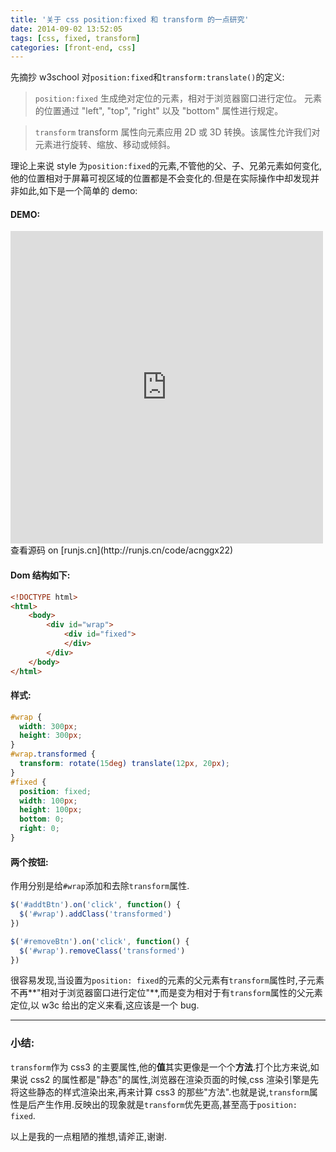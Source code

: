 ```yaml
---
title: '关于 css position:fixed 和 transform 的一点研究'
date: 2014-09-02 13:52:05
tags: [css, fixed, transform]
categories: [front-end, css]
---
```


先摘抄 w3school 对`position:fixed`和`transform:translate()`的定义:

> `position:fixed`
> 生成绝对定位的元素，相对于浏览器窗口进行定位。
> 元素的位置通过 "left", "top", "right" 以及 "bottom" 属性进行规定。

> `transform`
> transform 属性向元素应用 2D 或 3D 转换。该属性允许我们对元素进行旋转、缩放、移动或倾斜。

理论上来说 style 为`position:fixed`的元素,不管他的父、子、兄弟元素如何变化,他的位置相对于屏幕可视区域的位置都是不会变化的.但是在实际操作中却发现并非如此,如下是一个简单的 demo:

#### DEMO:

<iframe src="http://sandbox.runjs.cn/show/acnggx22" frameborder="0" style="width: 500px;height: 500px;">
</iframe>
查看源码 on [runjs.cn](http://runjs.cn/code/acnggx22)

#### Dom 结构如下:

```html
<!DOCTYPE html>
<html>
    <body>
        <div id="wrap">
            <div id="fixed">
            </div>
        </div>
    </body>
</html>
```

#### 样式:

```css
#wrap {
  width: 300px;
  height: 300px;
}
#wrap.transformed {
  transform: rotate(15deg) translate(12px, 20px);
}
#fixed {
  position: fixed;
  width: 100px;
  height: 100px;
  bottom: 0;
  right: 0;
}
```

#### 两个按钮:

作用分别是给`#wrap`添加和去除`transform`属性.

```javascript
$('#addtBtn').on('click', function() {
  $('#wrap').addClass('transformed')
})

$('#removeBtn').on('click', function() {
  $('#wrap').removeClass('transformed')
})
```

很容易发现,当设置为`position: fixed`的元素的父元素有`transform`属性时,子元素不再**"相对于浏览器窗口进行定位"**,而是变为相对于有`transform`属性的父元素定位,以 w3c 给出的定义来看,这应该是一个 bug.

---

### 小结:

`transform`作为 css3 的主要属性,他的**值**其实更像是一个个**方法**.打个比方来说,如果说 css2 的属性都是"静态"的属性,浏览器在渲染页面的时候,css 渲染引擎是先将这些静态的样式渲染出来,再来计算 css3 的那些"方法".也就是说,`transform`属性是后产生作用.反映出的现象就是`transform`优先更高,甚至高于`position: fixed`.

以上是我的一点粗陋的推想,请斧正,谢谢.
